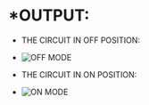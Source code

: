 
# *OUTPUT:

* THE CIRCUIT IN OFF POSITION:
* ![OFF MODE](https://user-images.githubusercontent.com/101619680/164709418-6864d329-143d-4836-8df4-39bc47ea7c2f.png)

* THE CIRCUIT IN ON POSITION:
* ![ON MODE](https://user-images.githubusercontent.com/101619680/164709464-a46bde06-7e91-4890-b362-b1ead4c52a59.png)
